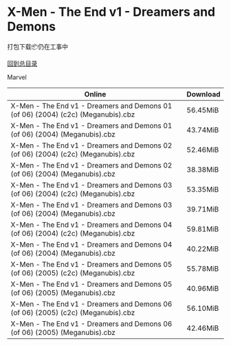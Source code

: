 # X-Men - The End v1 - Dreamers and Demons

打包下载📦仍在工事中

[回到总目录](/Catalogs.md)

Marvel





Online | Download
--- | ---
X-Men - The End v1 - Dreamers and Demons 01 (of 06) (2004) (c2c) (Meganubis).cbz | 56.45MiB
X-Men - The End v1 - Dreamers and Demons 01 (of 06) (2004) (Meganubis).cbz | 43.74MiB
X-Men - The End v1 - Dreamers and Demons 02 (of 06) (2004) (c2c) (Meganubis).cbz | 52.46MiB
X-Men - The End v1 - Dreamers and Demons 02 (of 06) (2004) (Meganubis).cbz | 38.38MiB
X-Men - The End v1 - Dreamers and Demons 03 (of 06) (2004) (c2c) (Meganubis).cbz | 53.35MiB
X-Men - The End v1 - Dreamers and Demons 03 (of 06) (2004) (Meganubis).cbz | 39.71MiB
X-Men - The End v1 - Dreamers and Demons 04 (of 06) (2004) (c2c) (Meganubis).cbz | 59.81MiB
X-Men - The End v1 - Dreamers and Demons 04 (of 06) (2004) (Meganubis).cbz | 40.22MiB
X-Men - The End v1 - Dreamers and Demons 05 (of 06) (2005) (c2c) (Meganubis).cbz | 55.78MiB
X-Men - The End v1 - Dreamers and Demons 05 (of 06) (2005) (Meganubis).cbz | 40.96MiB
X-Men - The End v1 - Dreamers and Demons 06 (of 06) (2005) (c2c) (Meganubis).cbz | 56.10MiB
X-Men - The End v1 - Dreamers and Demons 06 (of 06) (2005) (Meganubis).cbz | 42.46MiB